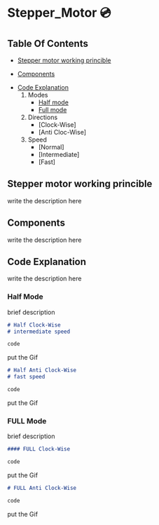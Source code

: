 # Stepper_Motor :cd:
## Table Of Contents
 * [Stepper motor working princible](#desc)
 + [Components](#comp)
 - [Code Explanation](#code)
    1. Modes
       * [Half mode](#half) 
       * [Full mode](#full)  
    2. Directions      
       * [Clock-Wise]
       * [Anti Cloc-Wise]
    3. Speed      
       * [Normal]
       * [Intermediate]
       * [Fast]
<a name="desc"></a>
## Stepper motor working princible
 write the description here


<a name="comp"></a>
## Components
 write the description here
 
 <a name="code"></a>
## Code Explanation
 write the description here
 
  <a name="half"></a>
### Half Mode
  
  brief description
  
~~~markdown
# Half Clock-Wise
# intermediate speed

code

~~~
 put the Gif
 
 
  
~~~markdown
# Half Anti Clock-Wise
# fast speed

code

~~~
 put the Gif
 
 
  <a name="full"></a>
### FULL Mode
  
  brief description
  
~~~markdown
#### FULL Clock-Wise

code

~~~
 put the Gif
 
 
  
~~~markdown
# FULL Anti Clock-Wise

code

~~~
 put the Gif
 
